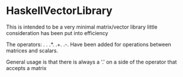 # HaskellVectorLibrary
This is intended to be a very minimal matrix/vector library little consideration has been put into efficiency

The operators:
  *.
  .*
  .*.
  .+.
  .-.
Have been added for operations between matrices and scalars.

General usage is that there is always a '.' on a side of the operator that accepts a matrix
